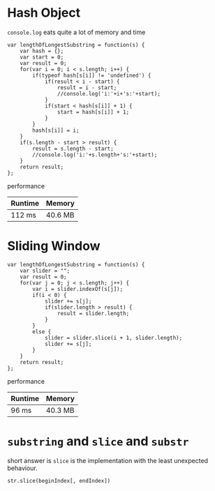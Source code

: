 # Hash Object

`console.log` eats quite a lot of memory and time

```
var lengthOfLongestSubstring = function(s) {
    var hash = {};
    var start = 0;
    var result = 0;
    for(var i = 0; i < s.length; i++) {
        if(typeof hash[s[i]] != 'undefined') {
            if(result < i - start) {
                result = i - start;
                //console.log('i:'+i+'s:'+start);
            }
            if(start < hash[s[i]] + 1) {
                start = hash[s[i]] + 1;                
            }
        }
        hash[s[i]] = i;
    }
    if(s.length - start > result) {
        result = s.length - start;
        //console.log('i:'+s.length+'s:'+start);
    }
    return result;
};
```

performance

| Runtime | Memory  |
|---      |---      |
| 112 ms  | 40.6 MB |


# Sliding Window

```
var lengthOfLongestSubstring = function(s) {
    var slider = "";
    var result = 0;
    for(var j = 0; j < s.length; j++) {
        var i = slider.indexOf(s[j]);
        if(i < 0) {
            slider += s[j];
            if(slider.length > result) {
                result = slider.length;
            }
        }
        else {
            slider = slider.slice(i + 1, slider.length);
            slider += s[j];
        }
    }
    return result;
};
```

performance 

| Runtime | Memory  |
|---      |---      |
| 96 ms  | 40.3 MB |


# `substring` and `slice` and `substr`

short answer is `slice` is the implementation with the least unexpected behaviour.

`str.slice(beginIndex[, endIndex])`

